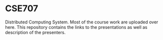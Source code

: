 # CSE707
Distributed Computing System. 
Most of the course work are uploaded over here.
This repository contains the links to the presentations as well as description of the presenters.
